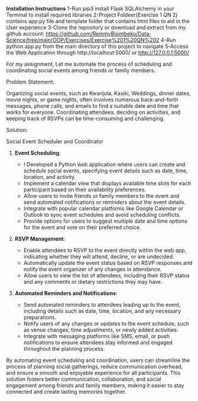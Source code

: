 **Installation Instructions**
1-Run pip3 install Flask SQLAlchemy in your Terminal to install required libraries
2-Project Foldeer(Exercise 1 QN 2) contains app.py file and template folder that contains html files to aid in the User experience
3-Clone the repository or download and extract from my github account: https://github.com/RemmyBisimbeko/Data-Science/tree/main/OOP/Exercises/Exercise%201%20QN%202
4-Run python app.py from the main directory of this project to navigate
5-Access the Web Application through http://localhost:5000/ or http://127.0.0.1:5000/

For my assignment, Let me automate the process of scheduling and coordinating social events among friends or family members.

Problem Statement:

Organizing social events, such as Kwanjula, Kasiki, Weddings, dinner dates, movie nights, or game nights, often involves numerous back-and-forth messages, phone calls, and emails to find a suitable date and time that works for everyone. Coordinating attendees, deciding on activities, and keeping track of RSVPs can be time-consuming and challenging.

Solution: 

Social Event Scheduler and Coordinator

1. **Event Scheduling**:
   - I Developed a Python web application where users can create and schedule social events, specifying event details such as date, time, location, and activity.
   - Implement a calendar view that displays available time slots for each participant based on their availability preferences.
   - Allow users to invite friends or family members to the event and send automated notifications or reminders about the event details.
   - Integrate with popular calendar platforms like Google Calendar or Outlook to sync event schedules and avoid scheduling conflicts.
   - Provide options for users to suggest multiple date and time options for the event and vote on their preferred choice.

2. **RSVP Management**:
   - Enable attendees to RSVP to the event directly within the web app, indicating whether they will attend, decline, or are undecided.
   - Automatically update the event status based on RSVP responses and notify the event organizer of any changes in attendance.
   - Allow users to view the list of attendees, including their RSVP status and any comments or dietary restrictions they may have.

3. **Automated Reminders and Notifications**:
   - Send automated reminders to attendees leading up to the event, including details such as date, time, location, and any necessary preparations.
   - Notify users of any changes or updates to the event schedule, such as venue changes, time adjustments, or newly added activities.
   - Integrate with messaging platforms like SMS, email, or push notifications to ensure attendees stay informed and engaged throughout the planning process.

By automating event scheduling and coordination, users can streamline the process of planning social gatherings, reduce communication overhead, and ensure a smooth and enjoyable experience for all participants. This solution fosters better communication, collaboration, and social engagement among friends and family members, making it easier to stay connected and create lasting memories together.